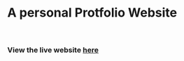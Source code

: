 <h1>A personal Protfolio Website</h1><br>
<h3>View the live website <a href = "https://diveshlunker.github.io/Portfolio-website/">here</a>
<br>
